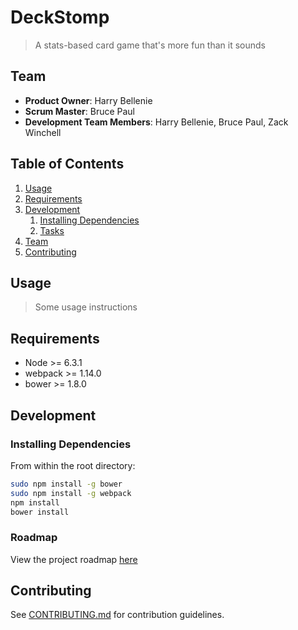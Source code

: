 # DeckStomp

> A stats-based card game that's more fun than it sounds

## Team

  - __Product Owner__: Harry Bellenie
  - __Scrum Master__: Bruce Paul
  - __Development Team Members__: Harry Bellenie, Bruce Paul, Zack Winchell

## Table of Contents

1. [Usage](#Usage)
1. [Requirements](#requirements)
1. [Development](#development)
    1. [Installing Dependencies](#installing-dependencies)
    1. [Tasks](#tasks)
1. [Team](#team)
1. [Contributing](#contributing)

## Usage

> Some usage instructions

## Requirements

- Node >= 6.3.1
- webpack >= 1.14.0
- bower >= 1.8.0

## Development

### Installing Dependencies

From within the root directory:

```sh
sudo npm install -g bower
sudo npm install -g webpack
npm install
bower install
```

### Roadmap

View the project roadmap [here](https://waffle.io/AspiringAspen/AspiringAspen)


## Contributing

See [CONTRIBUTING.md](CONTRIBUTING.md) for contribution guidelines.
